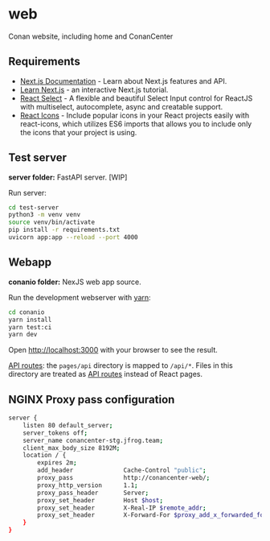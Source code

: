 # web
Conan website, including home and ConanCenter

## Requirements

- [Next.js Documentation](https://nextjs.org/docs) - Learn about Next.js features and API.
- [Learn Next.js](https://nextjs.org/learn) - an interactive Next.js tutorial.
- [React Select](https://react-select.com/home) - A flexible and beautiful Select Input control for ReactJS with multiselect, autocomplete, async and creatable support.
- [React Icons](https://react-icons.github.io/react-icons) - Include popular icons in your React projects easily with react-icons, which utilizes ES6 imports that allows you to include only the icons that your project is using.

## Test server

**server folder:** FastAPI server. [WIP]

Run server:

```bash
cd test-server
python3 -m venv venv
source venv/bin/activate
pip install -r requirements.txt
uvicorn app:app --reload --port 4000
```

## Webapp

**conanio folder:** NexJS web app source.

Run the development webserver with [yarn](https://yarnpkg.com/):

```bash
cd conanio
yarn install
yarn test:ci
yarn dev
```

Open [http://localhost:3000](http://localhost:3000) with your browser to see the result.

[API routes](https://nextjs.org/docs/api-routes/introduction): the `pages/api` directory is mapped to `/api/*`. Files in this directory are treated as [API routes](https://nextjs.org/docs/api-routes/introduction) instead of React pages.

## NGINX Proxy pass configuration

```bash
server {
    listen 80 default_server;
    server_tokens off;
    server_name conancenter-stg.jfrog.team;
    client_max_body_size 8192M;
    location / {
        expires 2m;
        add_header              Cache-Control "public";
        proxy_pass              http://conancenter-web/;
        proxy_http_version      1.1;
        proxy_pass_header       Server;
        proxy_set_header        Host $host;
        proxy_set_header        X-Real-IP $remote_addr;
        proxy_set_header        X-Forward-For $proxy_add_x_forwarded_for;
    }
}
```
